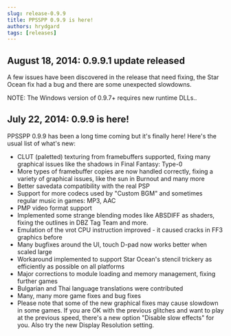 ```yaml
---
slug: release-0.9.9
title: PPSSPP 0.9.9 is here!
authors: hrydgard
tags: [releases]
---
```


## August 18, 2014: 0.9.9.1 update released

A few issues have been discovered in the release that need fixing, the Star Ocean fix had a bug and there are some unexpected slowdowns.

NOTE: The Windows version of 0.9.7+ requires new runtime DLLs..

## July 22, 2014: 0.9.9 is here!

PPSSPP 0.9.9 has been a long time coming but it's finally here! Here's the usual list of what's new:

* CLUT (paletted) texturing from framebuffers supported, fixing many graphical issues like the shadows in Final Fantasy: Type-0
* More types of framebuffer copies are now handled correctly, fixing a variety of graphical issues, like the sun in Burnout and many more
* Better savedata compatibility with the real PSP
* Support for more codecs used by "Custom BGM" and sometimes regular music in games: MP3, AAC
* PMP video format support
* Implemented some strange blending modes like ABSDIFF as shaders, fixing the outlines in DBZ Tag Team and more.
* Emulation of the vrot CPU instruction improved - it caused cracks in FF3 graphics before
* Many bugfixes around the UI, touch D-pad now works better when scaled large
* Workaround implemented to support Star Ocean's stencil trickery as efficiently as possible on all platforms
* Major corrections to module loading and memory management, fixing further games
* Bulgarian and Thai language translations were contributed
* Many, many more game fixes and bug fixes
* Please note that some of the new graphical fixes may cause slowdown in some games. If you are OK with the previous glitches and want to play at the previous speed, there's a new option "Disable slow effects" for you. Also try the new Display Resolution setting.
